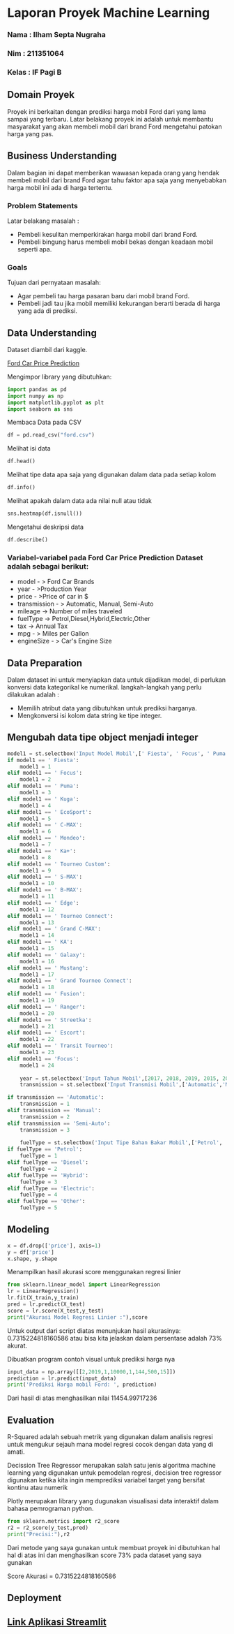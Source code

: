 # Laporan Proyek Machine Learning
### Nama : Ilham Septa Nugraha
### Nim : 211351064
### Kelas : IF Pagi B

## Domain Proyek

Proyek ini berkaitan dengan prediksi harga mobil Ford dari yang lama sampai yang terbaru. Latar belakang proyek ini adalah untuk membantu masyarakat yang akan membeli mobil dari brand Ford mengetahui patokan harga yang pas.

## Business Understanding

Dalam bagian ini dapat memberikan wawasan kepada orang yang hendak membeli mobil dari brand Ford agar tahu faktor apa saja yang menyebabkan harga mobil ini ada di harga tertentu.

### Problem Statements

Latar belakang masalah :
- Pembeli kesulitan memperkirakan harga mobil dari brand Ford.
- Pembeli bingung harus membeli mobil bekas dengan keadaan mobil seperti apa.

### Goals

Tujuan dari pernyataan masalah:
- Agar pembeli tau harga pasaran baru dari mobil brand Ford.
- Pembeli jadi tau jika mobil memiliki kekurangan berarti berada di harga yang ada di prediksi.

## Data Understanding
Dataset diambil dari kaggle.<br> 

[Ford Car Price Prediction](https://www.kaggle.com/code/amirhosseinyousefi/ford-price-prediction)

Mengimpor library yang dibutuhkan:

``` python
import pandas as pd
import numpy as np
import matplotlib.pyplot as plt
import seaborn as sns
```
Membaca Data pada CSV
```python
df = pd.read_csv("ford.csv")
```
Melihat isi data
```python
df.head()
```
Melihat tipe data apa saja yang digunakan dalam data pada setiap kolom
```python
df.info()
```
Melihat apakah dalam data ada nilai null atau tidak
```python
sns.heatmap(df.isnull())
```
Mengetahui deskripsi data
```python
df.describe()
```
### Variabel-variabel pada Ford Car Price Prediction Dataset adalah sebagai berikut:
- model - > Ford Car Brands
- year - >Production Year
- price - >Price of car in $
- transmission - > Automatic, Manual, Semi-Auto
- mileage -> Number of miles traveled
- fuelType -> Petrol,Diesel,Hybrid,Electric,Other
- tax -> Annual Tax
- mpg - > Miles per Gallon
- engineSize - > Car's Engine Size

## Data Preparation
Dalam dataset ini untuk menyiapkan data untuk dijadikan model, di perlukan konversi data kategorikal ke numerikal. langkah-langkah yang perlu dilakukan adalah :
- Memilih atribut data yang dibutuhkan untuk prediksi harganya.
- Mengkonversi isi kolom data string ke tipe integer.

## Mengubah data tipe object menjadi integer
```python
model1 = st.selectbox('Input Model Mobil',[' Fiesta', ' Focus', ' Puma', ' Kuga', ' EcoSport', ' C-MAX',' Mondeo', ' Ka+', ' Tourneo Custom', ' S-MAX', ' B-MAX', ' Edge',' Tourneo Connect', ' Grand C-MAX', ' KA', ' Galaxy', ' Mustang',' Grand Tourneo Connect', ' Fusion', ' Ranger', ' Streetka',' Escort', ' Transit Tourneo', 'Focus'])
if model1 == ' Fiesta':
    model1 = 1
elif model1 == ' Focus':
    model1 = 2
elif model1 == ' Puma':
    model1 = 3
elif model1 == ' Kuga':
    model1 = 4
elif model1 == ' EcoSport':
    model1 = 5
elif model1 == ' C-MAX':
    model1 = 6
elif model1 == ' Mondeo':
    model1 = 7
elif model1 == ' Ka+':
    model1 = 8
elif model1 == ' Tourneo Custom':
    model1 = 9
elif model1 == ' S-MAX':
    model1 = 10
elif model1 == ' B-MAX':
    model1 = 11
elif model1 == ' Edge':
    model1 = 12
elif model1 == ' Tourneo Connect':
    model1 = 13
elif model1 == ' Grand C-MAX':
    model1 = 14
elif model1 == ' KA':
    model1 = 15
elif model1 == ' Galaxy':
    model1 = 16
elif model1 == ' Mustang':
    model1 = 17
elif model1 == ' Grand Tourneo Connect':
    model1 = 18
elif model1 == ' Fusion':
    model1 = 19
elif model1 == ' Ranger':
    model1 = 20
elif model1 == ' Streetka':
    model1 = 21
elif model1 == ' Escort':
    model1 = 22
elif model1 == ' Transit Tourneo':
    model1 = 23
elif model1 == 'Focus':
    model1 = 24
    
    year = st.selectbox('Input Tahun Mobil',[2017, 2018, 2019, 2015, 2014, 2016, 2013, 2020, 2012, 2008, 2010, 2009, 2011, 1998, 2007, 2005, 2006, 2002, 2003, 1996, 2004, 2000, 2060])
    transmission = st.selectbox('Input Transmisi Mobil',['Automatic','Manual','Semi-Auto'])

if transmission == 'Automatic':
    transmission = 1
elif transmission == 'Manual':
    transmission = 2
elif transmission == 'Semi-Auto':
    transmission = 3
    
    fuelType = st.selectbox('Input Tipe Bahan Bakar Mobil',['Petrol', 'Diesel', 'Hybrid', 'Electric', 'Other'])
if fuelType == 'Petrol':
    fuelType = 1
elif fuelType == 'Diesel':
    fuelType = 2
elif fuelType == 'Hybrid':
    fuelType = 3
elif fuelType == 'Electric':
    fuelType = 4
elif fuelType == 'Other':
    fuelType = 5
```

## Modeling
```python
x = df.drop(['price'], axis=1)
y = df['price']
x.shape, y.shape
```
Menampilkan hasil akurasi score menggunakan regresi linier
```python
from sklearn.linear_model import LinearRegression
lr = LinearRegression()
lr.fit(X_train,y_train)
pred = lr.predict(X_test)
score = lr.score(X_test,y_test)
print("Akurasi Model Regresi Linier :"),score
```
Untuk output dari script diatas menunjukan hasil akurasinya:  0.7315224818160586 atau bisa kita jelaskan dalam persentase adalah 73% akurat.<br>

Dibuatkan program contoh visual untuk prediksi harga nya
```python
input_data = np.array([[2,2019,1,10000,1,144,500,15]])
prediction = lr.predict(input_data)
print('Prediksi Harga mobil Ford: ', prediction)
```
Dari hasil di atas menghasilkan nilai 11454.99717236
## Evaluation
R-Squared adalah sebuah metrik yang digunakan dalam analisis regresi untuk mengukur sejauh mana model regresi cocok dengan data yang di amati.

Decission Tree Regressor merupakan salah satu jenis algoritma machine learning yang digunakan untuk pemodelan regresi, decision tree regressor digunakan ketika kita ingin memprediksi variabel target yang bersifat kontinu atau numerik

Plotly merupakan library yang dugunakan visualisasi data interaktif dalam bahasa pemrograman python.
```python
from sklearn.metrics import r2_score
r2 = r2_score(y_test,pred)
print("Precisi:"),r2
```
Dari metode yang saya gunakan untuk membuat proyek ini dibutuhkan hal hal di atas ini dan menghasilkan score 73% pada dataset yang saya gunakan

Score Akurasi = 0.7315224818160586

## Deployment
## [Link Aplikasi Streamlit](https://app-cars--price-prediction.streamlit.app/)

